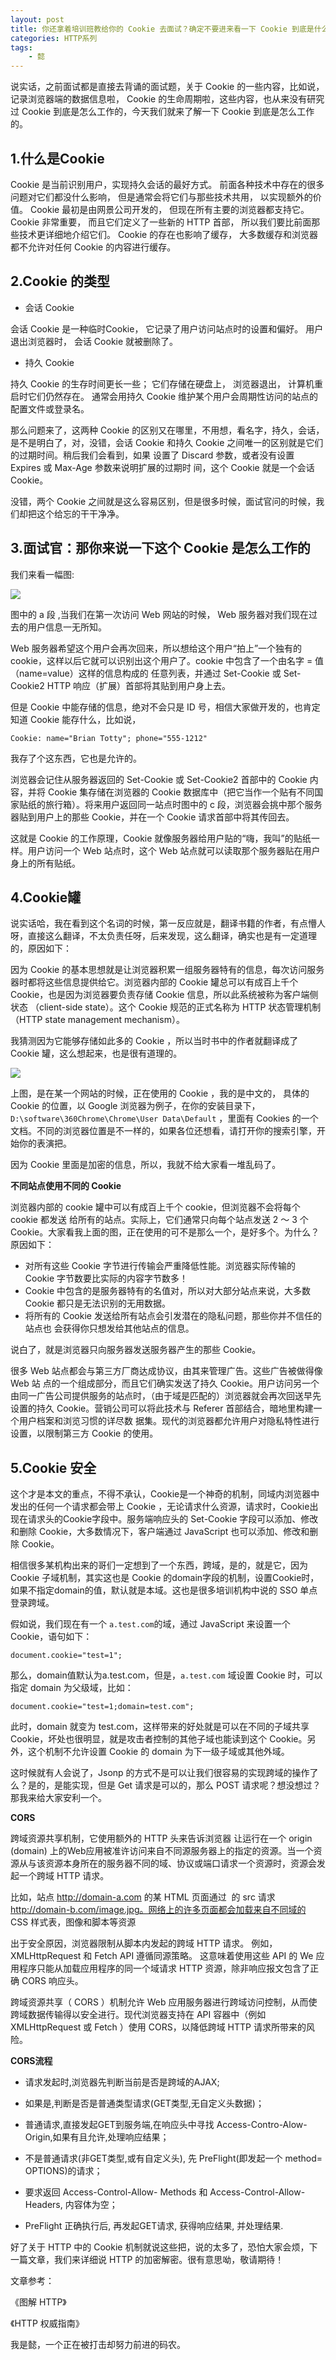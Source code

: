 ```yaml
---
layout: post
title: 你还拿着培训班教给你的 Cookie 去面试？确定不要进来看一下 Cookie 到底是什么样子的？
categories: HTTP系列
tags:
	- 懿
---
```


说实话，之前面试都是直接去背诵的面试题，关于 Cookie 的一些内容，比如说，记录浏览器端的数据信息啦， Cookie 的生命周期啦，这些内容，也从来没有研究过 Cookie 到底是怎么工作的，今天我们就来了解一下 Cookie 到底是怎么工作的。
<!--more-->

## 1.什么是Cookie 

Cookie 是当前识别用户，实现持久会话的最好方式。 前面各种技术中存在的很多问题对它们都没什么影响， 但是通常会将它们与那些技术共用， 以实现额外的价值。 Cookie 最初是由网景公司开发的， 但现在所有主要的浏览器都支持它。Cookie 非常重要， 而且它们定义了一些新的 HTTP 首部， 所以我们要比前面那些技术更详细地介绍它们。 Cookie 的存在也影响了缓存， 大多数缓存和浏览器都不允许对任何 Cookie 的内容进行缓存。 


## 2.Cookie 的类型

- 会话 Cookie

会话 Cookie 是一种临时Cookie， 它记录了用户访问站点时的设置和偏好。 用户退出浏览器时， 会话 Cookie 就被删除了。

- 持久 Cookie

持久 Cookie 的生存时间更长一些； 它们存储在硬盘上， 浏览器退出， 计算机重启时它们仍然存在。 通常会用持久 Cookie 维护某个用户会周期性访问的站点的配置文件或登录名。

那么问题来了，这两种 Cookie 的区别又在哪里，不用想，看名字，持久，会话，是不是明白了，对，没错，会话 Cookie 和持久 Cookie 之间唯一的区别就是它们的过期时间。稍后我们会看到，如果 设置了 Discard 参数，或者没有设置 Expires 或 Max-Age 参数来说明扩展的过期时 间，这个 Cookie 就是一个会话 Cookie。

没错，两个 Cookie 之间就是这么容易区别，但是很多时候，面试官问的时候，我们却把这个给忘的干干净净。

## 3.面试官：那你来说一下这个 Cookie 是怎么工作的

我们来看一幅图:

![](http://www.justdojava.com/assets/images/2019/java/image_yi/11_20/1.jpg)

图中的 a 段 ,当我们在第一次访问 Web 网站的时候， Web 服务器对我们现在过去的用户信息一无所知。

Web 服务器希望这个用户会再次回来，所以想给这个用户“拍上”一个独有的 cookie，这样以后它就可以识别出这个用户了。cookie 中包含了一个由名字 = 值（name=value）这样的信息构成的 任意列表，并通过 Set-Cookie 或 Set-Cookie2 HTTP 响应（扩展）首部将其贴到用户身上去。

但是 Cookie 中能存储的信息，绝对不会只是 ID 号，相信大家做开发的，也肯定知道 Cookie 能存什么，比如说，

```
Cookie: name="Brian Totty"; phone="555-1212"
```
我存了个这东西，它也是允许的。

浏览器会记住从服务器返回的 Set-Cookie 或 Set-Cookie2 首部中的 Cookie 内容，并将 Cookie 集存储在浏览器的 Cookie 数据库中（把它当作一个贴有不同国家贴纸的旅行箱）。将来用户返回同一站点时图中的 c 段，浏览器会挑中那个服务器贴到用户上的那些 Cookie，并在一个 Cookie 请求首部中将其传回去。

这就是 Cookie 的工作原理，Cookie 就像服务器给用户贴的“嗨，我叫”的贴纸一样。用户访问一个 Web 站点时，这个 Web 站点就可以读取那个服务器贴在用户身上的所有贴纸。

## 4.Cookie罐

说实话哈，我在看到这个名词的时候，第一反应就是，翻译书籍的作者，有点懵人呀，直接这么翻译，不太负责任呀，后来发现，这么翻译，确实也是有一定道理的，原因如下：

因为 Cookie 的基本思想就是让浏览器积累一组服务器特有的信息，每次访问服务器时都将这些信息提供给它。浏览器内部的 Cookie 罐总可以有成百上千个 Cookie，也是因为浏览器要负责存储 Cookie 信息，所以此系统被称为客户端侧状态 （client-side state）。这个 Cookie 规范的正式名称为 HTTP 状态管理机制（HTTP state management mechanism）。

我猜测因为它能够存储如此多的 Cookie ，所以当时书中的作者就翻译成了 Cookie 罐，这么想起来，也是很有道理的。

![](http://www.justdojava.com/assets/images/2019/java/image_yi/11_20/2.jpg)

上图，是在某一个网站的时候，正在使用的 Cookie ，我的是中文的， 具体的 Cookie 的位置，以 Google 浏览器为例子，在你的安装目录下，`D:\software\360Chrome\Chrome\User Data\Default` ，里面有 Cookies 的一个文档。不同的浏览器位置是不一样的，如果各位还想看，请打开你的搜索引擎，开始你的表演把。

因为 Cookie 里面是加密的信息，所以，我就不给大家看一堆乱码了。

**不同站点使用不同的 Cookie**

浏览器内部的 cookie 罐中可以有成百上千个 cookie，但浏览器不会将每个 cookie 都发送 给所有的站点。实际上，它们通常只向每个站点发送 2 ～ 3 个 Cookie。大家看我上面的图，正在使用的可不是那么一个，是好多个。为什么？原因如下：

- 对所有这些 Cookie 字节进行传输会严重降低性能。浏览器实际传输的 Cookie 字节数要比实际的内容字节数多！
- Cookie 中包含的是服务器特有的名值对，所以对大部分站点来说，大多数 Cookie 都只是无法识别的无用数据。
- 将所有的 Cookie 发送给所有站点会引发潜在的隐私问题，那些你并不信任的站点也 会获得你只想发给其他站点的信息。

说白了，就是浏览器只向服务器发送服务器产生的那些 Cookie。

很多 Web 站点都会与第三方厂商达成协议，由其来管理广告。这些广告被做得像 Web 站 点的一个组成部分，而且它们确实发送了持久 Cookie。用户访问另一个由同一广告公司提供服务的站点时，（由于域是匹配的）浏览器就会再次回送早先设置的持久 Cookie。营销公司可以将此技术与 Referer 首部结合，暗地里构建一个用户档案和浏览习惯的详尽数 据集。现代的浏览器都允许用户对隐私特性进行设置，以限制第三方 Cookie 的使用。

## 5.Cookie 安全

这个才是本文的重点，不得不承认，Cookie是一个神奇的机制，同域内浏览器中发出的任何一个请求都会带上 Cookie ，无论请求什么资源，请求时，Cookie出现在请求头的Cookie字段中。服务端响应头的 Set-Cookie 字段可以添加、修改和删除 Cookie，大多数情况下，客户端通过 JavaScript 也可以添加、修改和删除 Cookie。

相信很多某机构出来的哥们一定想到了一个东西，跨域，是的，就是它，因为 Cookie 子域机制，其实这也是 Cookie 的domain字段的机制，设置Cookie时，如果不指定domain的值，默认就是本域。这也是很多培训机构中说的 SSO 单点登录跨域。

假如说，我们现在有一个 `a.test.com`的域，通过 JavaScript 来设置一个 Cookie，语句如下：

```
document.cookie="test=1";
```

那么，domain值默认为a.test.com，但是，`a.test.com` 域设置 Cookie 时，可以指定 domain 为父级域，比如：

```
document.cookie="test=1;domain=test.com";
```

此时，domain 就变为 test.com，这样带来的好处就是可以在不同的子域共享 Cookie，坏处也很明显，就是攻击者控制的其他子域也能读到这个 Cookie。另外，这个机制不允许设置 Cookie 的 domain 为下一级子域或其他外域。

这时候就有人会说了，Jsonp 的方式不是可以让我们很容易的实现跨域的操作了么？是的，是能实现，但是 Get 请求是可以的，那么 POST 请求呢？想没想过？那我来给大家安利一个。

**CORS**

跨域资源共享机制，它使用额外的 HTTP 头来告诉浏览器  让运行在一个 origin (domain) 上的Web应用被准许访问来自不同源服务器上的指定的资源。当一个资源从与该资源本身所在的服务器不同的域、协议或端口请求一个资源时，资源会发起一个跨域 HTTP 请求。

比如，站点 http://domain-a.com 的某 HTML 页面通过 <img> 的 src 请求 http://domain-b.com/image.jpg。网络上的许多页面都会加载来自不同域的 CSS 样式表，图像和脚本等资源

出于安全原因，浏览器限制从脚本内发起的跨域 HTTP 请求。 例如，XMLHttpRequest 和 Fetch API 遵循同源策略。 这意味着使用这些 API 的 We 应用程序只能从加载应用程序的同一个域请求 HTTP 资源，除非响应报文包含了正确 CORS 响应头。

跨域资源共享（ CORS ）机制允许 Web 应用服务器进行跨域访问控制，从而使跨域数据传输得以安全进行。现代浏览器支持在 API 容器中（例如 XMLHttpRequest 或 Fetch ）使用 CORS，以降低跨域 HTTP 请求所带来的风险。

**CORS流程**

- 请求发起时,浏览器先判断当前是否是跨域的AJAX;

- 如果是,判断是否是普通类型请求(GET类型,无自定义头数据)；

- 普通请求,直接发起GET到服务端,在响应头中寻找 Access-Contro-Alow- Origin,如果有且允许,处理响应结果；

- 不是普通请求(非GET类型,或有自定义头), 先 PreFlight(即发起一个 method= OPTIONS)的请求；

- 要求返回 Access-Control-Allow- Methods 和 Access-Control-Allow- Headers, 内容体为空；

- PreFlight 正确执行后, 再发起GET请求, 获得响应结果, 并处理结果.

好了关于 HTTP 中的 Cookie 机制就说这些把，说的太多了，恐怕大家会烦，下一篇文章，我们来详细说 HTTP 的加密解密。很有意思呦，敬请期待！

文章参考：

《图解 HTTP》

《HTTP 权威指南》

我是懿，一个正在被打击却努力前进的码农。